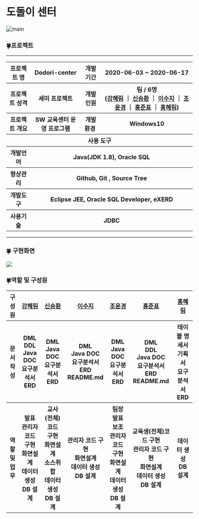 # 도돌이 센터

![main](https://user-images.githubusercontent.com/67256749/85921382-fc058400-b8b6-11ea-92d0-44d5531946dd.png)
### :four_leaf_clover:프로젝트

-----
<table>
    <tr>
        <th>프로젝트 명 </th>
        <th>Dodori-center</th>
        <th>개발기간</th>
        <th>2020-06-03 ~ 2020-06-17</th>
    </tr>
    <tr>
        <th>프로젝트 성격</th>
        <th>세미 프로젝트</th>
        <th>개발인원</th>
        <th>팀 / 6명<br>
          (<a href="https://github.com/harim0235">강혜림</a> ｜ <a href="https://github.com/sexyseunghwan">신승환</a> ｜ <a href="https://github.com/suji-l">이수지</a> ｜ <a href="https://github.com/joyoonkyung">조윤경</a> ｜ <a href="https://github.com/wnsvy4231">홍준표</a> ｜ <a href="https://www.naver.com/">홍혜림</a>)
      </th>
    </tr>
      <tr>
        <th>프로젝트 개요</th>
        <th>SW 교육센터 운영 프로그램</th>
        <th>개발환경&nbsp;</th>
        <th>Windows10</th>
    </tr>
    <tr>
        <th colspan="5">사용 도구</th>
    </tr>  
    <tr>
        <th>개발언어</th>
        <th colspan="3">Java(JDK 1.8), Oracle SQL</th>
    </tr>
    <tr>
        <th>형상관리</th>
        <th colspan="3">Github, Git , Source Tree</th>
    </tr>
    <tr>
        <th>개발도구</th>
        <th colspan="3">Eclipse JEE, Oracle SQL Developer, eXERD</th>
    </tr>
    <tr>
        <th>사용기술</th>
        <th colspan="3">JDBC</th>
    </tr>
</table>


-----

### :four_leaf_clover: 구현화면
<div><img src="https://user-images.githubusercontent.com/65217717/86288660-39ef0900-bc25-11ea-92f1-5ac23f755168.gif"></div>

### :four_leaf_clover:역할 및 구성원
<table> 
  <tr>
      <th>구성원</th>
      <th><a href="https://github.com/harim0235">강혜림</a></th>
      <th><a href="https://github.com/sexyseunghwan">신승환</a></th>
      <th><a href="https://github.com/suji-l">이수지</a></th>
      <th><a href="https://github.com/joyoonkyung">조윤경</a></th>
      <th><a href="https://github.com/wnsvy4231"><a href="https://github.com/wnsvy4231">홍준표</></a></th>
      <th><a href="https://www.naver.com/">홍혜림</a></th>
  </tr>
   <tr>
      <th>문서<br>작성</th>
      <th>DML<br>DDL<br>Java DOC<br>요구분석서<br>ERD</th>
      <th>DML<br>Java DOC<br>요구분석서<br>ERD</th>
      <th>DML<br>Java DOC<br>요구분석서<br>ERD<br>README.md</th>
      <th>DML<br>Java DOC<br>요구분석서<br>ERD</th>
      <th>DML<br>DDL<br>Java DOC<br>요구분석서<br>ERD<br>README.md</th>
      <th>테이블 명세서<br>기획서<br>요구 분석서<br>ERD</th>
  </tr>
    <tr>
      <th>역할<br>및<br>업무</th>
      <th>발표<br>관리자 코드 구현<br>화면설계<br>데이터 생성<br>DB 설계</th>
      <th>교사(전체)코드 구현<br>화면설계<br>소스취합<br>데이터 생성<br>DB 설계</th>
      <th>관리자 코드 구현<br>화면설계<br>데이터 생성<br>DB 설계</th>
      <th>팀장<br>발표 보조<br>관리자 코드 구현<br>화면설계<br>데이터 생성<br>DB 설계</th>
      <th>교육생(전체)코드 구현<br>관리자 코드 구현<br>화면설계<br>데이터 생성<br>DB 설계</th>
      <th>데이터 생성<br>DB 설계</th>
  </tr>
</table>
